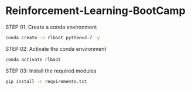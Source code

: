 # Reinforcement-Learning-BootCamp

STEP 01: Create a conda environment

```bash
conda create -n rlboot python=3.7 -y
```

STEP 02: Activate the conda environment

```bash
conda activate rlboot
```

STEP 03: Install the required modules

```bash
pip install -r requirements.txt
```
